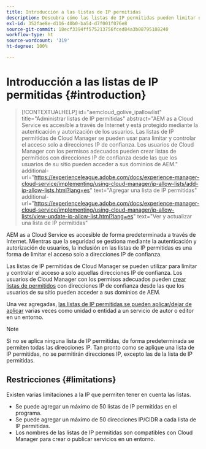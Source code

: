 ```yaml
---
title: Introducción a las listas de IP permitidas
description: Descubra cómo las listas de IP permitidas pueden limitar desde qué direcciones pueden acceder los usuarios a sus dominios de AEM as a Cloud Service.
exl-id: 352fae8e-d116-40b0-ba54-d7f001f076e8
source-git-commit: 18ecf3394ff575213756fced84a3b08795188240
workflow-type: ht
source-wordcount: '319'
ht-degree: 100%

---
```



# Introducción a las listas de IP permitidas {#introduction}

>[!CONTEXTUALHELP]
>id="aemcloud_golive_ipallowlist"
>title="Administrar listas de IP permitidas"
>abstract="AEM as a Cloud Service es accesible a través de Internet y está protegido mediante la autenticación y autorización de los usuarios. Las listas de IP permitidas de Cloud Manager se pueden usar para limitar y controlar el acceso solo a direcciones IP de confianza. Los usuarios de Cloud Manager con los permisos adecuados pueden crear listas de permitidos con direcciones IP de confianza desde las que los usuarios de su sitio pueden acceder a sus dominios de AEM."
>additional-url="https://experienceleague.adobe.com/docs/experience-manager-cloud-service/implementing/using-cloud-manager/ip-allow-lists/add-ip-allow-lists.html?lang=es" text="Agregar una lista de IP permitidas"
>additional-url="https://experienceleague.adobe.com/docs/experience-manager-cloud-service/implementing/using-cloud-manager/ip-allow-lists/view-update-ip-allow-list.html?lang=es" text="Ver y actualizar una lista de IP permitidas"

AEM as a Cloud Service es accesible de forma predeterminada a través de Internet. Mientras que la seguridad se gestiona mediante la autenticación y autorización de usuarios, la inclusión en las listas de IP permitidas es una forma de limitar el acceso solo a direcciones IP de confianza.

Las listas de IP permitidas de Cloud Manager se pueden utilizar para limitar y controlar el acceso a solo aquellas direcciones IP de confianza. Los usuarios de Cloud Manager con los permisos adecuados pueden [crear listas de permitidos](/help/implementing/cloud-manager/ip-allow-lists/add-ip-allow-lists.md) con direcciones IP de confianza desde las que los usuarios de su sitio pueden acceder a sus dominios de AEM.

Una vez agregadas, [las listas de IP permitidas se pueden aplicar/dejar de aplicar](/help/implementing/cloud-manager/ip-allow-lists/apply-allow-list.md) varias veces como unidad o entidad a un servicio de autor o editor en un entorno.

>[!NOTE]
>
>Si no se aplica ninguna lista de IP permitidas, de forma predeterminada se permiten todas las direcciones IP. Tan pronto como se aplique una lista de IP permitidas, no se permitirán direcciones IP, excepto las de la lista de IP permitidas.

## Restricciones {#limitations}

Existen varias limitaciones a la IP que permiten tener en cuenta las listas.

* Se puede agregar un máximo de 50 listas de IP permitidas en el programa.
* Se puede agregar un máximo de 50 direcciones IP/CIDR a cada lista de IP permitidas.
* Los nombres de las listas de IP permitidas son compatibles con Cloud Manager para crear o publicar servicios en un entorno.
